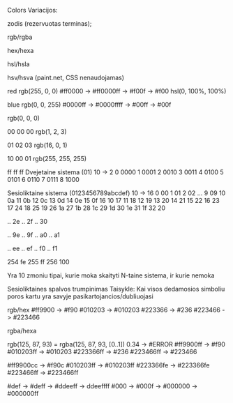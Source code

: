 Colors
Variacijos:

zodis (rezervuotas terminas);

rgb/rgba

hex/hexa

hsl/hsla

hsv/hsva (paint.net, CSS nenaudojamas)

red rgb(255, 0, 0) #ff0000 -> #ff0000ff -> #f00f -> #f00 hsl(0, 100%, 100%)

blue rgb(0, 0, 255) #0000ff -> #0000ffff -> #00ff -> #00f

rgb(0, 0, 0)

00 00 00
rgb(1, 2, 3)

01 02 03
rgb(16, 0, 1)

10 00 01
rgb(255, 255, 255)

ff ff ff
Dvejetaine sistema (01)
10 -> 2 0 0000 1 0001 2 0010 3 0011 4 0100 5 0101 6 0110 7 0111 8 1000

Sesioliktaine sistema (0123456789abcdef)
10 -> 16 0 00 1 01 2 02 ... 9 09 10 0a 11 0b 12 0c 13 0d 14 0e 15 0f 16 10 17 11 18 12 19 13 20 14 21 15 22 16 23 17 24 18 25 19 26 1a 27 1b 28 1c 29 1d 30 1e 31 1f 32 20

.. 2e .. 2f .. 30

.. 9e .. 9f .. a0 .. a1

.. ee .. ef .. f0 .. f1

254 fe 255 ff 256 100

Yra 10 zmoniu tipai, kurie moka skaityti N-taine sistema, ir kurie nemoka

Sesioliktaines spalvos trumpinimas
Taisykle: Kai visos dedamosios simboliu poros kartu yra savyje pasikartojancios/dubliuojasi

rgb/hex #ff9900 -> #f90 #010203 -> #010203 #223366 -> #236 #223466 -> #223466

rgba/hexa

rgb(125, 87, 93) = rgba(125, 87, 93, [0..1]) 0.34 -> #ERROR #ff9900ff -> #f90 #010203ff -> #010203 #223366ff -> #236 #223466ff -> #223466

#ff9900cc -> #f90c #010203ff -> #010203ff #223366fe -> #223366fe #223466ff -> #223466ff

#def -> #deff -> #ddeeff -> ddeeffff #000 -> #000f -> #000000 -> #000000ff